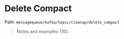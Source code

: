 # Delete Compact

Path: `messagequeue/kafka/topic/cleanup/delete_compact`

> Notes and examples TBD.

